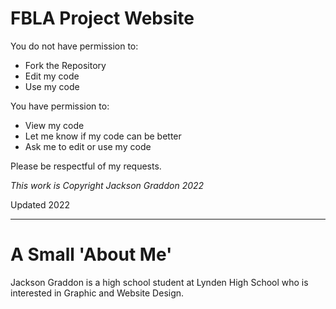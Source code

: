 # FBLA Project Website
You do not have permission to:

- Fork the Repository
- Edit my code
- Use my code

You have permission to:

- View my code
- Let me know if my code can be better
- Ask me to edit or use my code

Please be respectful of my requests.

*This work is Copyright Jackson Graddon 2022*

Updated 2022


---
# A Small 'About Me'
Jackson Graddon is a high school student at Lynden High School who is interested in Graphic and Website Design.

